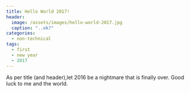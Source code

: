 ```yaml
---
title: Hello World 2017!
header:
  image: /assets/images/hello-world-2017.jpg
  caption: "..ok?"
categories:
  - non-technical
tags:
  - first
  - new year
  - 2017
---
```

As per title (and header),let 2016 be a nightmare that is finally over. Good luck to me and the world.
